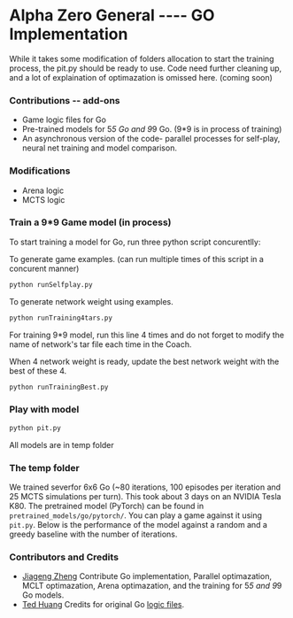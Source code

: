 # Alpha Zero General ---- GO Implementation

While it takes some modification of folders allocation to start the training process,
the pit.py should be ready to use.
Code need further cleaning up, and a lot of explaination of optimazation is omissed here. (coming soon)
### Contributions -- add-ons
* Game logic files for Go
* Pre-trained models for 5*5 Go and 9*9 Go. (9*9 is in process of training)
* An asynchronous version of the code- parallel processes for self-play, neural net training and model comparison. 

### Modifications
* Arena logic
* MCTS logic

### Train a 9*9 Game model (in process)

To start training a model for Go, run three python script concurentlly:

To generate game examples. (can run multiple times of this script in a concurent manner)
```bash
python runSelfplay.py
```

To generate network weight using examples.
```bash
python runTraining4tars.py
```
For training 9*9 model, run this line 4 times and do not forget to modify the name of network's tar file each time in the Coach.

When 4 network weight is ready, update the best network weight with the best of these 4.
```bash
python runTrainingBest.py
```
### Play with model
```bash
python pit.py
```
All models are in temp folder

### The temp folder
We trained severfor 6x6 Go (~80 iterations, 100 episodes per iteration and 25 MCTS simulations per turn). This took about 3 days on an NVIDIA Tesla K80. The pretrained model (PyTorch) can be found in ```pretrained_models/go/pytorch/```. You can play a game against it using ```pit.py```. Below is the performance of the model against a random and a greedy baseline with the number of iterations.



### Contributors and Credits
* [Jiageng Zheng](https://github.com/jiz322) Contribute Go implementation, Parallel optimazation, MCLT optimazation, Arena optimazation, and the training for 5*5 and 9*9 Go models.
* [Ted Huang](https://github.com/teddy57320) Credits for original Go [logic files](https://github.com/teddy57320/go).

